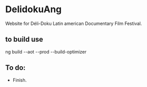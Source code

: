 # DelidokuAng

Website for Déli-Doku Latin american Documentary Film Festival.

## to build use
ng build --aot --prod --build-optimizer

## To do:
 - Finish.
